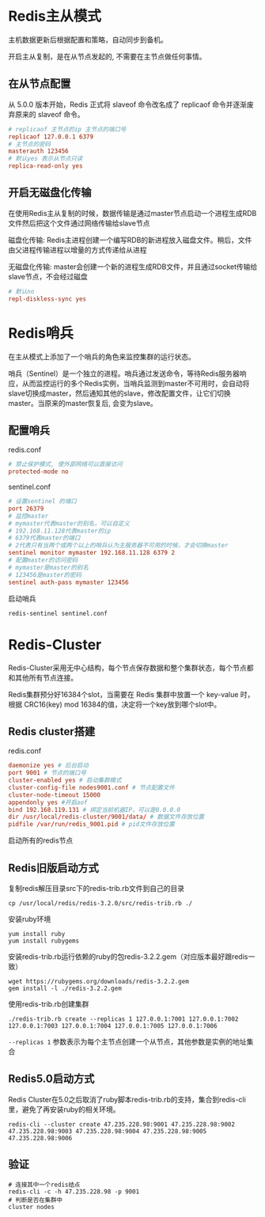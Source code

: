 # Redis主从模式

主机数据更新后根据配置和策略，自动同步到备机。

开启主从复制，是在从节点发起的, 不需要在主节点做任何事情。

## 在从节点配置

从 5.0.0 版本开始，Redis 正式将 slaveof 命令改名成了 replicaof 命令并逐渐废弃原来的 slaveof 命令。

```conf
# replicaof 主节点的ip 主节点的端口号
replicaof 127.0.0.1 6379
# 主节点的密码
masterauth 123456
# 默认yes 表示从节点只读
replica-read-only yes
```

## 开启无磁盘化传输

在使用Redis主从复制的时候，数据传输是通过master节点启动一个进程生成RDB文件然后把这个文件通过网络传输给slave节点

磁盘化传输: Redis主进程创建一个编写RDB的新进程放入磁盘文件。稍后，文件由父进程传输进程以增量的方式传递给从进程

无磁盘化传输: master会创建一个新的进程生成RDB文件，并且通过socket传输给slave节点，不会经过磁盘

```conf
# 默认no
repl-diskless-sync yes
```

# Redis哨兵

在主从模式上添加了一个哨兵的角色来监控集群的运行状态。

哨兵（Sentinel）是一个独立的进程。哨兵通过发送命令，等待Redis服务器响应，从而监控运行的多个Redis实例，当哨兵监测到master不可用时，会自动将slave切换成master，然后通知其他的slave，修改配置文件，让它们切换master。当原来的master恢复后, 会变为slave。

## 配置哨兵

redis.conf
```conf
# 禁止保护模式, 使外部网络可以直接访问
protected-mode no
```

sentinel.conf
```conf
# 设置sentinel 的端口
port 26379
# 监控master
# mymaster代表master的别名，可以自定义
# 192.168.11.128代表master的ip
# 6379代表master的端口
# 2代表只有当两个或两个以上的哨兵认为主服务器不可用的时候，才会切换master
sentinel monitor mymaster 192.168.11.128 6379 2
# 配置master的访问密码
# mymaster是master的别名
# 123456是master的密码
sentinel auth-pass mymaster 123456
```

启动哨兵
```
redis-sentinel sentinel.conf
```

# Redis-Cluster

Redis-Cluster采用无中心结构，每个节点保存数据和整个集群状态，每个节点都和其他所有节点连接。

Redis集群预分好16384个slot，当需要在 Redis 集群中放置一个 key-value 时，根据 CRC16(key) mod 16384的值，决定将一个key放到哪个slot中。

## Redis cluster搭建

redis.conf

```conf
daemonize yes # 后台启动
port 9001 # 节点的端口号
cluster-enabled yes # 启动集群模式
cluster-config-file nodes9001.conf # 节点配置文件
cluster-node-timeout 15000
appendonly yes #开启aof
bind 192.168.119.131 # 绑定当前机器IP，可以是0.0.0.0
dir /usr/local/redis-cluster/9001/data/ # 数据文件存放位置
pidfile /var/run/redis_9001.pid # pid文件存放位置
```

启动所有的redis节点

## Redis旧版启动方式

复制redis解压目录src下的redis-trib.rb文件到自己的目录
```
cp /usr/local/redis/redis-3.2.0/src/redis-trib.rb ./
```

安装ruby环境
```
yum install ruby  
yum install rubygems
```

安装redis-trib.rb运行依赖的ruby的包redis-3.2.2.gem（对应版本最好跟redis一致）
```
wget https://rubygems.org/downloads/redis-3.2.2.gem
gem install -l ./redis-3.2.2.gem
```

使用redis-trib.rb创建集群
```
./redis-trib.rb create --replicas 1 127.0.0.1:7001 127.0.0.1:7002 127.0.0.1:7003 127.0.0.1:7004 127.0.0.1:7005 127.0.0.1:7006
```

`--replicas 1` 参数表示为每个主节点创建一个从节点，其他参数是实例的地址集合

## Redis5.0启动方式

Redis Cluster在5.0之后取消了ruby脚本redis-trib.rb的支持，集合到redis-cli里，避免了再安装ruby的相关环境。

```
redis-cli --cluster create 47.235.228.98:9001 47.235.228.98:9002 47.235.228.98:9003 47.235.228.98:9004 47.235.228.98:9005 47.235.228.98:9006
```

## 验证

```
# 连接其中一个redis结点
redis-cli -c -h 47.235.228.98 -p 9001
# 判断是否在集群中
cluster nodes
```
